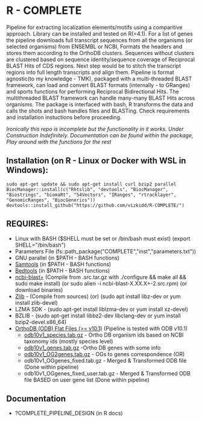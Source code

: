 # R - COMPLETE
Pipeline for extracting localization elements/motifs using a comparitive approach. Library can be installed and tested on R(=4.1). For a list of genes the pipeline downloads full transcript sequences from all the organisms (or selected organisms) from ENSEMBL or NCBI, Formats the headers and stores them according to the OrthoDB clusters. Sequences without clusters are clustered based on sequence identity/sequence coverage of Reciprocal BLAST Hits of CDS regions. Next step would be to stitch the transcript regions into full length transcripts and align them. Pipeline is format agnostic(to my knowledge - TMK), packaged with a multi-threaded BLAST framework, can load and convert BLAST formats (internally - to GRanges) and sports functions for performing Reciprocal Bidirectional Hits. The multithreaded BLAST framework can handle many-many BLAST Hits across organisms. The package is interfaced with bash, R transforms the data and calls the shots and bash handles files and BLASTing. Check requirements and installation instuctions before proceeding.

*Ironically this repo is incomplete but the functionality in it works. Under Construction Indefinitely. Documentation can be found within the package, Play around with the functions for the rest*

## Installation (on R - Linux or Docker with WSL in Windows):
    sudo apt-get update && sudo apt-get install curl bzip2 parallel 
    BiocManager::install(c("Rhtslib", "devtools", "BiocManager", "Biostrings", "biomaRt", "S4Vectors", "IRanges", "rtracklayer", "GenomicRanges", "BiocGenerics"))
    devtools::install_github("https://github.com/vizkidd/R-COMPLETE/")

## REQUIRES:
   * Linux with BASH ($SHELL must be set or /bin/bash must exist) (export SHELL="/bin/bash")
   * Parameters File (fs::path_package("COMPLETE","inst","parameters.txt"))
   * GNU parallel (in $PATH - BASH functions)
   * [Samtools](http://www.htslib.org/download/) (in $PATH - BASH functions)
   * [Bedtools](https://github.com/arq5x/bedtools2/releases) (in $PATH - BASH functions)
   * [ncbi-blast+](https://ftp.ncbi.nlm.nih.gov/blast/executables/blast+/LATEST/) (Compile from .src.tar.gz with ./configure && make all && sudo make install) (or sudo alien -i ncbi-blast-X.XX.X+-2.src.rpm) (or download binaries)
   * [Zlib](https://zlib.net/) - (Compile from sources) (or) (sudo apt install libz-dev or yum install zlib-devel)
   * LZMA SDK - (sudo apt-get install liblzma-dev or yum install xz-devel)
   * BZLIB - (sudo apt-get install libbz2-dev libclang-dev or yum install bzip2-devel.x86_64)
   * [OrthoDB (ODB) Flat Files (>= v10.1)](https://www.orthodb.org/?page=filelist) (Pipeline is tested with ODB v10.1) 
        * [odb10v1_species.tab.gz](https://v101.orthodb.org/download/odb10v1_species.tab.gz) - Ortho DB organism ids based on NCBI taxonomy ids (mostly species level) 
        * [odb10v1_genes.tab.gz](https://v101.orthodb.org/download/odb10v1_genes.tab.gz)  -Ortho DB genes with some info 
        * [odb10v1_OG2genes.tab.gz](https://v101.orthodb.org/download/odb10v1_OG2genes.tab.gz) - OGs to genes correspondence 
    (OR)
        * odb10v1_OGgenes_fixed.tab.gz - Merged & Transformed ODB file (Done within pipeline)
        * odb10v1_OGgenes_fixed_user.tab.gz - Merged & Transformed ODB file BASED on user gene list (Done within pipeline)

## Documentation
* ?COMPLETE_PIPELINE_DESIGN (in R docs)

